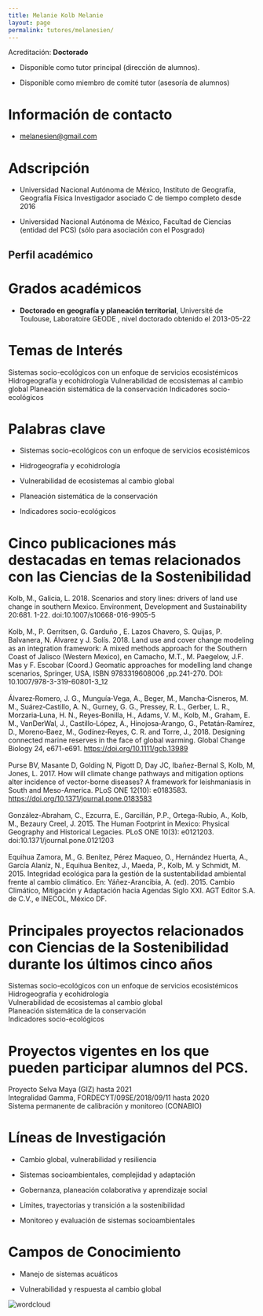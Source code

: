 ```yaml
---
title: Melanie Kolb Melanie
layout: page
permalink: tutores/melanesien/
---
```


Acreditación: **Doctorado**


 - Disponible como tutor principal (dirección de alumnos).


 - Disponible como miembro de comité tutor (asesoría de alumnos)





# Información de contacto

 - <melanesien@gmail.com>





# Adscripción


 - Universidad Nacional Autónoma de México, Instituto de Geografía, Geografía Física     Investigador asociado C de tiempo completo desde 2016
 

 - Universidad Nacional Autónoma de México, Facultad de Ciencias (entidad del PCS) (sólo para asociación con el Posgrado)  





## Perfil académico


# Grados académicos


 - **Doctorado en geografía y planeación territorial**, Université de Toulouse, Laboratoire GEODE , nivel doctorado obtenido el 2013-05-22




# Temas de Interés

Sistemas socio-ecológicos con un enfoque de servicios ecosistémicos
Hidrogeografía y ecohidrología
Vulnerabilidad de ecosistemas al cambio global 
Planeación sistemática de la conservación
Indicadores socio-ecológicos



# Palabras clave


 - Sistemas socio-ecológicos con un enfoque de servicios ecosistémicos

 - Hidrogeografía y ecohidrología

 - Vulnerabilidad de ecosistemas al cambio global 

 - Planeación sistemática de la conservación

 - Indicadores socio-ecológicos




# Cinco publicaciones más destacadas en temas relacionados con las Ciencias de la Sostenibilidad

Kolb, M., Galicia, L. 2018. Scenarios and story lines: drivers of land use change in southern Mexico. Environment, Development and Sustainability 20:681. 1-22. doi:10.1007/s10668-016-9905-5<br /><br />Kolb, M., P. Gerritsen, G. Garduño , E. Lazos Chavero, S. Quijas, P. Balvanera, N. Álvarez y J. Solís. 2018. Land use and cover change modeling as an integration framework: A mixed methods approach for the Southern Coast of Jalisco (Western Mexico), en Camacho, M.T., M. Paegelow, J.F. Mas y F. Escobar (Coord.) Geomatic approaches for modelling land change scenarios, Springer, USA, ISBN 9783319608006 ,pp.241-270. DOI: 10.1007/978-3-319-60801-3_12<br /><br />Álvarez‐Romero, J. G., Munguía‐Vega, A., Beger, M., Mancha‐Cisneros, M. M., Suárez‐Castillo, A. N., Gurney, G. G., Pressey, R. L., Gerber, L. R., Morzaria‐Luna, H. N., Reyes‐Bonilla, H., Adams, V. M., Kolb, M., Graham, E. M., VanDerWal, J., Castillo‐López, A., Hinojosa‐Arango, G., Petatán‐Ramírez, D., Moreno‐Baez, M., Godínez‐Reyes, C. R. and Torre, J., 2018. Designing connected marine reserves in the face of global warming. Global Change Biology 24, e671-e691. https://doi.org/10.1111/gcb.13989<br /><br />Purse BV, Masante D, Golding N, Pigott D, Day JC, Ibañez-Bernal S, Kolb, M, Jones, L. 2017. How will climate change pathways and mitigation options alter incidence of vector-borne diseases? A framework for leishmaniasis in South and Meso-America. PLoS ONE 12(10): e0183583. https://doi.org/10.1371/journal.pone.0183583<br /><br />González-Abraham, C., Ezcurra, E., Garcillán, P.P., Ortega-Rubio, A., Kolb, M., Bezaury Creel, J. 2015. The Human Footprint in Mexico: Physical Geography and Historical Legacies. PLoS ONE 10(3): e0121203. doi:10.1371/journal.pone.0121203<br /><br />Equihua Zamora, M., G. Benítez, Pérez Maqueo, O., Hernández Huerta, A., García Alaníz, N., Equihua Benítez, J., Maeda, P., Kolb, M. y Schmidt, M. 2015. Integridad ecológica para la gestión de la sustentabilidad ambiental frente al cambio climático. En: Yáñez-Arancibia, A. (ed). 2015. Cambio Climático, Mitigación y Adaptación hacia Agendas Siglo XXI. AGT Editor S.A. de C.V., e INECOL, México DF.




# Principales proyectos relacionados con Ciencias de la Sostenibilidad durante los últimos cinco años

Sistemas socio-ecológicos con un enfoque de servicios ecosistémicos<br />Hidrogeografía y ecohidrología<br />Vulnerabilidad de ecosistemas al cambio global <br />Planeación sistemática de la conservación<br />Indicadores socio-ecológicos




# Proyectos vigentes en los que pueden participar alumnos del PCS.

Proyecto Selva Maya (GIZ) hasta 2021<br />Integralidad Gamma, FORDECYT/09SE/2018/09/11 hasta 2020<br />Sistema permanente de calibración y monitoreo (CONABIO)




# Líneas de Investigación


 - Cambio global, vulnerabilidad y resiliencia

 - Sistemas socioambientales, complejidad y adaptación

 - Gobernanza, planeación colaborativa y aprendizaje social

 - Límites, trayectorias y transición a la sostenibilidad

 - Monitoreo y evaluación de sistemas socioambientales





# Campos de Conocimiento

 - Manejo de sistemas acuáticos

 - Vulnerabilidad y respuesta al cambio global



![wordcloud](https://sostenibilidad.posgrado.unam.mx/media/perfil-academico/257/wordcloud.png)
